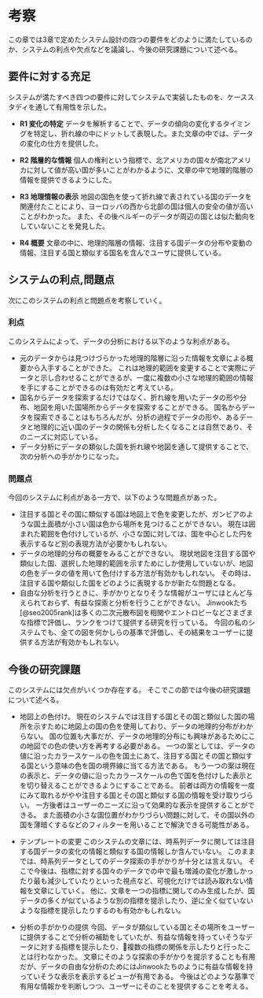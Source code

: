 # 考察

この章では3章で定めたシステム設計の四つの要件をどのように満たしているのか、システムの利点や欠点などを議論し、今後の研究課題について述べる。

## 要件に対する充足

システムが満たすべき四つの要件に対してシステムで実装したものを、ケーススタディを通して有用性を示した。

- **R1 変化の特定** データを解析することで、データの傾向の変化するタイミングを特定し、折れ線の中にドットして表現した。また文章の中では、データの変化の仕方を提供した。

- **R2 階層的な情報** 個人の権利という指標で、北アメリカの国々が南北アメリカに対して値が高い国が多いことがわかるように、文章の中で地理的階層の情報を提供できるようにした。

- **R3 地理情報の表示** 地図の国色を使って折れ線で表されている国のデータを関連付たことにより、ヨーロッパの西から北部の国は個人の安全の値が高いことがわかった。
また、その後ベルギーのデータが周辺の国とは似た動向をしていないことを発見した。

- **R4 概要** 文章の中に、地理的階層の情報、注目する国データの分布や変動の情報、注目する国と類似する国名を含んでユーザに提供している。


## システムの利点,問題点

次にこのシステムの利点と問題点を考察していく。

### 利点

このシステムによって、データの分析における以下のような利点がある。

- 元のデータからは見つけづらかった地理的階層に沿った情報を文章による概要から入手することができた。
これは地理的範囲を変更することで実際にデータと示し合わせることができるが、一度に複数の小さな地理的範囲の情報を手にすることができるのは有効だと考えている。
- 国名からデータを探索するだけではなく、折れ線を用いたデータの形や分布、地図を用いた国場所からデータを探索することができる。
国名からデータを探索できることはもちろんだが、分析の過程でデータの形や、あるデータと地理的に近い国のデータの関係も分析したくなることは自然であり、そのニーズに対応している。
- データ分析にデータの類似した国を折れ線や地図を通して提供することで、次の分析への手がかりになった。


### 問題点

今回のシステムに利点がある一方で、以下のような問題点があった。

- 注目する国とその国に類似する国は地図上で色を変更したが、ガンビアのような国土面積が小さい国は色から場所を見つけることができない。
現在は囲まれた範囲を色付けしているが、小さな国に対しては、国を中心とした円を表示するなど別の表現方法が必要かもしれない。
- データの地理的分布の概要をみることができない。
現状地図を注目する国や類似した国、選択した地理的範囲を示すためにしか使用していないが、地図の色をデータの値を用いて色付けする方法が有効かもしれない。
その時は、注目する国や類似した国をどのように表現するかが新たな問題となる。
- 自由な分析を行うときに、手がかりとなりそうな情報がユーザにほとんど与えられておらず、有益な探索と分析を行うことができない。
Jinwookたち[@seo2005rank]は多くの二次元散布図を相関やエントロピーなどさまざまな指標で評価し、ランクをつけて提供する研究を行っている。
今回の私のシステムでも、全ての図を何かしらの基準で評価し、その結果をユーザーに提供する方法が有効かもしれない。

## 今後の研究課題

このシステムには欠点がいくつか存在する。
そこでこの節では今後の研究課題について述べる。

- 地図上の色付け。
現在のシステムでは注目する国とその国と類似した国の場所を示すために地図上の国の色を使用しており、データの地理的分布がわからない。
国の位置も大事だが、データの地理的分布にも興味があるためにこの地図での色の使い方を再考する必要がある。
一つの案としては、データの値に沿ったカラースケールの色を国土にあて、注目する国とその国と類似する国という意味の色を国の境界線に当てる方法である。
もう一つの案は現在の表示と、データの値に沿ったカラースケールの色で国を色付けした表示とを切り替えることができるようにすることである。
前者は両方の情報を一度にみて取れるがやや注目する国とその国と類似する国の情報を受け取りづらい。
一方後者はユーザーのニーズに沿って効果的な表示を提供することができる。
また面積の小さな国位置がわかりづらい問題に対して、その国以外の国を薄暗くするなどのフィルターを用いることで解決できる可能性がある。

- テンプレートの変更
このシステムの文章には、時系列データに関しては注目する国データの変化の情報と類似する国の情報しか含んでいない。
このままでは、時系列データとしてのデータ探索の手がかりが十分とは言えない。
そこで今後は、指標に対する国々のデータでの中で最も増減の変化が激しかったり最も減少していたりといった視点など、可視化だけでは読み取れない情報を文章にしていく。
他に、文章を一つの指標に関してのみ生成したが、国データの多くが似ているような別の指標を提示したり、逆に全く似ていないような指標を提示したりするのも有効かもしれない。

- 分析の手がかりの提供
今回、データが類似している国とその場所をユーザーに提供することで分析の補助をしていたが、有益な情報を持っていそうなデータに対する指標を提示したり、複数の指標の関係を示したりと行ったことは行わなかった。
文章にそのような探索の手がかりを提示することも有用だが、データの自由な分析のためにはJinwookたちのように有益な情報を持っていそうな表示を表示するビューが有用である。
今後はどのような基準で有用な情報かを判断しつつ、ユーザーにそのことを提供することを考える。

<!-- - 文章と可視化のインタラクション
説明的可視化は可視化と文章の間にインタラクションを導入することによって、よりデータの理解を促進することができる。
しかし今回の研究ではそのインタラクションを導入することができていない。
そこで可視化と文章の結びつきをよりよくするために、文章をホバーすることでその文章を生成するに至った根拠となるデータの可視化部分をハイライトしたり、折れ線をホバーするときに関連する文章や地図上の国をハイライトしたりするインタラクションを導入する必要がある。 -->
